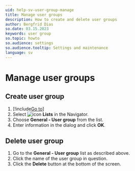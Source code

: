 ```yaml
---
uid: help-sv-user-group-manage
title: Manage user groups
description: How to create and delete user groups
author: Bergfrid Dias
so.date: 03.15.2023
keywords: user group
so.topic: howto
so.audience: settings
so.audience.tooltip: Settings and maintenance
language: sv
---
```


# Manage user groups

## Create user group

1. [!include[Go to](../../../learn/includes/goto-sm.md)]
1. Select ![icon][img2] **Lists** in the Navigator.
1. Choose **General - User group** from the list.
1. Enter information in the dialog and click **OK**.

## Delete user group

1. Go to the **General - User group** list as described above.
1. Click the name of the user group in question.
1. Click the **Delete** button at the bottom of the screen.

<!-- Referenced links -->

<!-- Referenced images -->
[img2]: ../../../../../common/icons/nav-admin-lists-active.png

